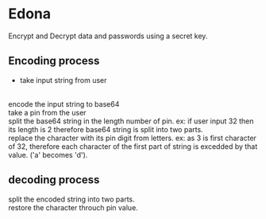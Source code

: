 # Edona
Encrypt and Decrypt data and passwords using a secret key.


## Encoding process
- take input string from user
</br>
encode the input string to base64
</br>
take a pin from the user
</br>
split the base64 string in the length number of pin. ex: if user input 32 then its length is 2 therefore base64 string is split into two parts.
</br>
replace the character with its pin digit from letters. ex: as  3 is first character of 32, therefore each character of the first part of string is excedded by that value. ('a' becomes 'd').


## decoding process
split the encoded string into two parts.
</br>
restore the character throuch pin value.
</br>
